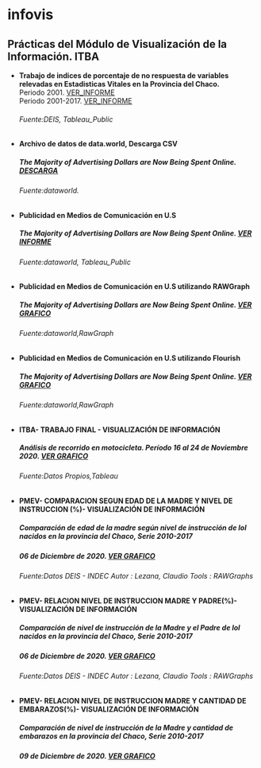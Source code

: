 # infovis

## Prácticas del Módulo de Visualización de la Información. ITBA

  - **Trabajo de indices de porcentaje de no respuesta de variables relevadas en Estadisticas Vitales en la Provincia del Chaco.**  
    Periodo 2001. [VER_INFORME](https://cdlezana.github.io/infovis/Nac_NR_2001.html)  
    Periodo 2001-2017. [VER_INFORME](https://cdlezana.github.io/infovis/Chaco_Nac_2001_2017.html)  
    ###### Fuente:DEIS, Tableau_Public

  - **Archivo de datos de data.world, Descarga CSV**  
    ##### The Majority of Advertising Dollars are Now Being Spent Online.  [DESCARGA](https://cdlezana.github.io/infovis/w46_data.tsv)  
    ###### Fuente:dataworld.

  - **Publicidad en Medios de Comunicación en U.S**  
    ##### The Majority of Advertising Dollars are Now Being Spent Online. [VER INFORME](https://cdlezana.github.io/infovis/public_medios.html)
    ###### Fuente:dataworld, Tableau_Public
    
  - **Publicidad en Medios de Comunicación en U.S utilizando RAWGraph**  
    ##### The Majority of Advertising Dollars are Now Being Spent Online. [VER GRAFICO](https://cdlezana.github.io/infovis//w46_streamgraph.html)
    ###### Fuente:dataworld,RawGraph  
  
  - **Publicidad en Medios de Comunicación en U.S utilizando Flourish**  
    ##### The Majority of Advertising Dollars are Now Being Spent Online. [VER GRAFICO](https://cdlezana.github.io/infovis//w46_flourish.html)
    ###### Fuente:dataworld,RawGraph

  - **ITBA- TRABAJO FINAL - VISUALIZACIÓN DE INFORMACIÓN**  
    ##### Análisis de recorrido en motocicleta. Período 16 al 24 de Noviembre 2020. [VER GRAFICO](https://cdlezana.github.io/infovis/tp_final_Moto.html)
    ###### Fuente:Datos Propios,Tableau

 - **PMEV- COMPARACION SEGUN EDAD DE LA MADRE Y NIVEL DE INSTRUCCION (%)- VISUALIZACIÓN DE INFORMACIÓN**  
    ##### Comparación de edad de la madre según nivel de instrucción de lol nacidos en la provincia del Chaco, Serie 2010-2017  
    ##### 06 de Diciembre de 2020. [VER GRAFICO](https://cdlezana.github.io/infovis/Nac_Relac_Nivel_Instr.html)
    ###### Fuente:Datos DEIS - INDEC Autor : Lezana, Claudio Tools : RAWGraphs
    
  - **PMEV- RELACION NIVEL DE INSTRUCCION MADRE Y PADRE(%)- VISUALIZACIÓN DE INFORMACIÓN**  
    ##### Comparación de nivel de instrucción de la Madre y el Padre de lol nacidos en la provincia del Chaco, Serie 2010-2017  
    ##### 06 de Diciembre de 2020. [VER GRAFICO](https://cdlezana.github.io/infovis/Rel_Nivel_Instr_Md_Pd.html)
    ###### Fuente:Datos DEIS - INDEC Autor : Lezana, Claudio Tools : RAWGraphs   


- **PMEV- RELACION NIVEL DE INSTRUCCION MADRE Y CANTIDAD DE EMBARAZOS(%)- VISUALIZACIÓN DE INFORMACIÓN**  
    ##### Comparación de nivel de instrucción de la Madre y cantidad de embarazos en la provincia del Chaco, Serie 2010-2017  
    ##### 09 de Diciembre de 2020. [VER GRAFICO](https://cdlezana.github.io/infovis/Rel_Nivel_Instr_Md_Cant_Embarazo.html)

